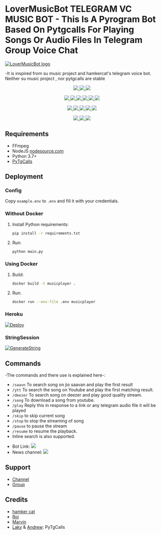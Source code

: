 # LoverMusicBot TELEGRAM VC MUSIC BOT - This Is A Pyrogram Bot Based On Pytgcalls For Playing Songs Or Audio Files In Telegram Group Voice Chat
[![LoverMusicBot logo](https://telegra.ph/file/175cc1e0ac37172565528.jpg)](https://t.me/LoverNetwork)


-It is inspired from su music project and hamkercat's telegram voice bot.
Neither su music project , nor pytgcalls are stable


<p align="center">
<a href="https://app.codacy.com/gh/LuckyRajputOP/LoverMusicBot?utm_source=github.com&utm_medium=referral&utm_content=LuckyRajputOP/LoverMusicBot&utm_campaign=Badge_Grade_Settings" alt="Codacy Badge">
<img src="https://api.codacy.com/project/badge/Grade/6141417ceaf84545bab6bd671503df51" /> </a>
<a href="https://github.com/LuckyRajputOP/LoverMusicBot" alt="Libraries.io dependency status for GitHub repo"> <img src="https://img.shields.io/librariesio/github/LuckyRajputOP/LoverMusicBot" /> </a>
<a href="http://hits.dwyl.com/LuckyRajputOP/LovetMusicBot" alt="HitCount"> <img src="http://hits.dwyl.com/LuckyRajputOP/LoverMusicBot.svg" /> </a>
</p>
<p align="center">
<a href="https://github.com/LuckyRajputOP/LoverMusicBot" alt="GitHub closed issues"> <img src="https://img.shields.io/github/issues-closed-raw/LuckyRajputOP/LoverMusicBot?style=flat&logo=github&color=success" /> </a>
<a href="https://github.com/LuckyRajputOP/LoverMusicBot" alt="GitHub commit activity"> <img src="https://img.shields.io/github/commit-activity/m/LuckyRajputOP/LoverMusicBot" /> </a>
<a href="https://github.com/LuckyRajputOP/LoverMusicBot/graphs/contributors" alt="GitHub contributors"> <img src="https://img.shields.io/github/contributors/LuckyRajputOP/LoverMusicBot?style=flat&logo=github" /> </a>
<a href="https://github.com/LuckyRajputOP/LoverMusicBot/network/members" alt="GitHub forks"> <img src="https://img.shields.io/github/forks/LuckyRajputOP/LoverMusicBot?label=Forks&logo=github" /> </a>
<a href="https://github.com/LuckyRajputOP/LoverMusicBot" alt="GitHub closed pull requests"> <img src="https://img.shields.io/github/issues-pr-closed-raw/LuckyRajputOP/LoverMusicBot?color=success" /> </a>
<a href="https://github.com/LuckyRajputOP/LoverMusicBot" alt="GitHub issues"> <img src="https://img.shields.io/github/issues-raw/LuckyRajputOP/LoverMusicBot?style=flat&logo=github&color=yellow" /> </a>
</p>
<p align="center">
<a href="https://github.com/LuckyRajputOP/LoverMusicBot" alt="GitHub release (latest by date including pre-releases)"> <img src="https://img.shields.io/github/v/release/LuckyRajputOP/LoverMusicBot?include_prereleases?style=flat&logo=github" /> </a>
<a href="https://www.python.org/" alt="made-with-python"> <img src="https://img.shields.io/badge/Made%20with-Python-1f425f.svg?style=flat&logo=python&color=blue" /> </a>
<a href="https://github.com/LuckyRajputOP/LoverMusicBot" alt="Docker!"> <img src="https://aleen42.github.io/badges/src/docker.svg" /> </a>
<a href="https://github.com/LuckyRajputOP/LoverMusicBot" alt="GitHub repo size"> <img src="https://img.shields.io/github/repo-size/LuckyRajputOP/LoverMusicBot" /> </a>
<a href="https://github.com/LuckyRajputOP/LoverMusicBot/blob/master/LICENSE" alt="GPLv3 license"> <img src="https://img.shields.io/badge/License-GPLv3-blue.svg" /> </a>
</p>
<p align="center">
<a href="https://t.me/LoverOwner" alt="Telegram!"> <img src="https://aleen42.github.io/badges/src/telegram.svg" /> </a>
<a href="https://github.com/LuckyRajputOP/LoverMusicBot/graphs/commit-activity" alt="Maintenance"> <img src="https://img.shields.io/badge/Maintained%3F-yes-green.svg" /> </a>
<a href="https://makeapullrequest.com" alt="PRs Welcome"> <img src="https://img.shields.io/badge/PRs-welcome-brightgreen.svg?style=flat-square" /> </a>
</p>


## Requirements

- FFmpeg
- NodeJS [nodesource.com](https://nodesource.com/)
- Python 3.7+
- [PyTgCalls](https://github.com/pytgcalls/pytgcalls)

## Deployment

### Config

Copy `example.env` to `.env` and fill it with your credentials.

### Without Docker

1. Install Python requirements:
   ```bash
   pip install -r requirements.txt
   ```
2. Run:
   ```bash
   python main.py
   ```

### Using Docker

1. Build:
   ```bash
   docker build -t musicplayer .
   ```
2. Run:
   ```bash
   docker run --env-file .env musicplayer
   ```

### Heroku
 [![Deploy](https://www.herokucdn.com/deploy/button.svg)](https://heroku.com/deploy?template=https://github.com/LuckyRajputOP/LoverMusicBot.git)

### StringSession

[![GenerateString](https://img.shields.io/badge/repl.it-generateString-yellowgreen)](https://replit.com/@LuckyRajputOP/AuraXVCBot) 

## Commands
-The commands and there use is explained here-:
- `/saavn` To search song on jio saavan and play the first result 
- `/ytt` To search the song on Youtube and play the first matching result.
- `/deezer` To search song on deezer and play good quality stream.
- `/song` To download a song from youtube.
- `/play` Reply this in response to a link or any telegram audio file it will be played 
- `/skip` to skip current song 
- `/stop` to stop the streaming of song 
- `/pause` to pause the stream 
- `/resume` to resume the playback. 
- Inline search is also supported.

* Bot Link:  <a href="https://t.me/LoverMusicBot" alt="LoverMusicBot"> <img src="https://img.shields.io/badge/%F0%9F%A4%96%20-LoverMusicBot-blue" /> </a>
* News channel: <a  href="https://t.me/LoverUpdates" alt="LoverMusicBot Updates"> <img  src="https://img.shields.io/badge/%F0%9F%92%A1-LoverMusicBot%20Updates-9cf" /> </a>

## Support
- [Channel](https://t.me/LoverNetwork)
- [Group](https://t.me/LoverNetwork)

## Credits
- [hamker cat](https://github.com/thehamkercat/Telegram_VC_Bot)
- [Roj](https://github.com/rojserbest)
- [Marvin](https://github.com/BlackStoneReborn)
- [Laky](https://github.com/Laky-64) & [Andrew](https://github.com/AndrewLaneX): PyTgCalls

